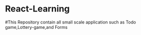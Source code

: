 # React-Learning
#This Repository contain all small scale application such as Todo game,Lottery-game,and Forms 